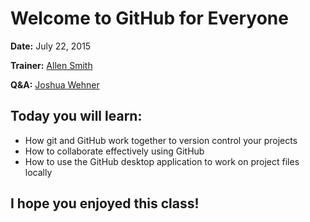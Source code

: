 # Welcome to GitHub for Everyone

**Date:** July 22, 2015

**Trainer:** [Allen Smith](https://training.github.com/trainers/)

**Q&A:** [Joshua Wehner](https://training.github.com/trainers/)

## Today you will learn:

- How git and GitHub work together to version control your projects
- How to collaborate effectively using GitHub
- How to use the GitHub desktop application to work on project files locally

## I hope you enjoyed this class!
